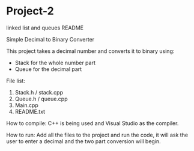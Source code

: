 # Project-2
linked list and queues
README

Simple Decimal to Binary Converter

This project takes a decimal number and converts it to binary using:
- Stack for the whole number part
- Queue for the decimal part

File list:
1. Stack.h / stack.cpp
2. Queue.h / queue.cpp
3. Main.cpp
4. README.txt

How to compile:
C++ is being used and Visual Studio  as the compiler. 

How to run:
Add all the files to the project and run the code, it will ask the user to enter a decimal and the two part conversion will begin. 

